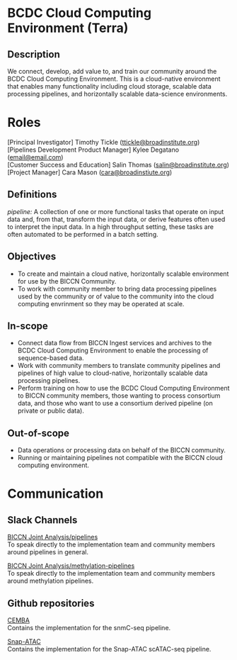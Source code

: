 # BCDC Cloud Computing Environment (Terra)
## Description
We connect, develop, add value to, and train our community around the BCDC Cloud Computing Environment. This is a cloud-native environment that enables many functionality including cloud storage, scalable data processing pipelines, and horizontally scalable data-science environments.

# Roles
[Principal Investigator] Timothy Tickle (ttickle@broadinstitute.org)   
[Pipelines Development Product Manager] Kylee Degatano (email@email.com)   
[Customer Success and Education] Salin Thomas (salin@broadinstitute.org)  
[Project Manager] Cara Mason (cara@broadinstiute.org)

## Definitions
*pipeline:* A collection of one or more functional tasks that operate on input data and, from that, transform the input data, or derive features often used to interpret the input data. In a high throughput setting, these tasks are often automated to be performed in a batch setting.

## Objectives
- To create and maintain a cloud native, horizontally scalable environment for use by the BICCN Community.   
- To work with community member to bring data processing pipelines used by the community or of value to the community into the cloud computing envrinment so they may be operated at scale.   

## In-scope
- Connect data flow from BICCN Ingest services and archives to the BCDC Cloud Computing Environment to enable the processing of sequence-based data.   
- Work with community members to translate community pipelines and pipelines of high value to cloud-native, horizontally scalable data processing pipelines.   
- Perform training on how to use the BCDC Cloud Computing Environment to BICCN community members, those wanting to process consortium data, and those who want to use a consortium derived pipeline (on private or public data).

## Out-of-scope
- Data operations or processing data on behalf of the BICCN community.   
- Running or maintaining pipelines not compatible with the BICCN cloud computing environment.   

# Communication
## Slack Channels
[BICCN Joint Analysis/pipelines](https://biccn-joint-analysis.slack.com/messages/pipelines)   
To speak directly to the implementation team and community members around pipelines in general.

[BICCN Joint Analysis/methylation-pipelines](https://biccn-joint-analysis.slack.com/messages/methylation-pipelines)   
To speak directly to the implementation team and community members around methylation pipelines.

## Github repositories
[CEMBA](https://github.com/BICCN/CEMBA)   
Contains the implementation for the snmC-seq pipeline.   

[Snap-ATAC](https://github.com/HumanCellAtlas/skylab/tree/master/pipelines/snap-atac)   
Contains the implementation for the Snap-ATAC scATAC-seq pipeline.   
